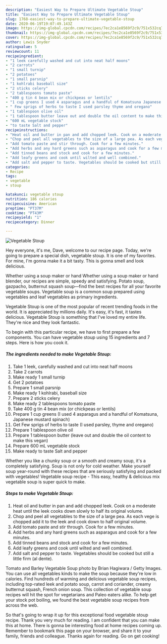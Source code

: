 ```yaml
---
description: "Easiest Way to Prepare Ultimate Vegetable Stoup"
title: "Easiest Way to Prepare Ultimate Vegetable Stoup"
slug: 1768-easiest-way-to-prepare-ultimate-vegetable-stoup
date: 2020-06-19T19:07:49.143Z
image: https://img-global.cpcdn.com/recipes/7ec2ca1e8569f2c9/751x532cq70/vegetable-stoup-recipe-main-photo.jpg
thumbnail: https://img-global.cpcdn.com/recipes/7ec2ca1e8569f2c9/751x532cq70/vegetable-stoup-recipe-main-photo.jpg
cover: https://img-global.cpcdn.com/recipes/7ec2ca1e8569f2c9/751x532cq70/vegetable-stoup-recipe-main-photo.jpg
author: Lewis Snyder
ratingvalue: 5
reviewcount: 11
recipeingredient:
- "1 leek carefully washed and cut into neat half moons"
- "2 carrots"
- "1 small turnip"
- "2 potatoes"
- "1 small parsnip"
- "1 kohlrabi baseball size"
- "2 sticks celery"
- "2 tablespoons tomato paste"
- "400 g tin 4 bean mix or chickpeas or lentils"
- "1 cup greens I used 4 asparagus and a handful of Komatsuna Japanese mustard spinach"
- " Few sprigs of herbs to taste I used parsley thyme and oregano"
- "1 tablespoon olive oil"
- "1 tablespoon butter leave out and double the oil content to make this vegan"
- "600 mL vegetable stock"
- "to taste Salt and pepper"
recipeinstructions:
- "Heat oil and butter in pan and add chopped leek. Cook on a moderate heat until the leek cooks down slowly to half its original volume."
- "Chop and peel all vegetables to the size of a large pea. As each vege is chopped add it to the leek and cook down to half original volume."
- "Add tomato paste and stir through. Cook for a few minutes."
- "Add herbs and any hard greens such as asparagus and cook for a few minutes."
- "Add tinned beans and stock and cook for a few minutes."
- "Add leafy greens and cook until wilted and well combined."
- "Add salt and pepper to taste. Vegetables should be cooked but still a little firm (al dente)."
categories:
- Recipe
tags:
- vegetable
- stoup

katakunci: vegetable stoup 
nutrition: 186 calories
recipecuisine: American
preptime: "PT37M"
cooktime: "PT43M"
recipeyield: "1"
recipecategory: Dinner

---
```



![Vegetable Stoup](https://img-global.cpcdn.com/recipes/7ec2ca1e8569f2c9/751x532cq70/vegetable-stoup-recipe-main-photo.jpg)

Hey everyone, it's me, Dave, welcome to our recipe page. Today, we're going to prepare a special dish, vegetable stoup. It is one of my favorites. For mine, I'm gonna make it a bit tasty. This is gonna smell and look delicious.

Whether using a soup maker or hand Whether using a soup maker or hand blender, our recipes are simple, speedy and satisfying. Potato soup, gazpacho, butternut squash soup—find the best recipes for all your favorite vegetable soups. Vegetable soup is a common soup prepared using vegetables and leaf vegetables as primary ingredients.

Vegetable Stoup is one of the most popular of recent trending foods in the world. It is appreciated by millions daily. It's easy, it's fast, it tastes delicious. Vegetable Stoup is something that I've loved my entire life. They're nice and they look fantastic.


To begin with this particular recipe, we have to first prepare a few components. You can have vegetable stoup using 15 ingredients and 7 steps. Here is how you cook it.

<!--inarticleads1-->

##### The ingredients needed to make Vegetable Stoup:

1. Take 1 leek, carefully washed and cut into neat half moons
1. Take 2 carrots
1. Make ready 1 small turnip
1. Get 2 potatoes
1. Prepare 1 small parsnip
1. Make ready 1 kohlrabi, baseball size
1. Prepare 2 sticks celery
1. Make ready 2 tablespoons tomato paste
1. Take 400 g tin 4 bean mix (or chickpeas or lentils)
1. Prepare 1 cup greens (I used 4 asparagus and a handful of Komatsuna, Japanese mustard spinach)
1. Get  Few sprigs of herbs to taste (I used parsley, thyme and oregano)
1. Prepare 1 tablespoon olive oil
1. Prepare 1 tablespoon butter (leave out and double the oil content to make this vegan)
1. Prepare 600 mL vegetable stock
1. Make ready to taste Salt and pepper


Whether you like a chunky soup or a smooth and creamy soup, it&#39;s a completely satisfying. Soup is not only for cold weather. Make yourself soup year-round with these recipes that are seriously satisfying and packed with vegetables! Vegetable soup recipe - This easy, healthy &amp; delicious mix vegetable soup is super quick to make. 

<!--inarticleads2-->

##### Steps to make Vegetable Stoup:

1. Heat oil and butter in pan and add chopped leek. Cook on a moderate heat until the leek cooks down slowly to half its original volume.
1. Chop and peel all vegetables to the size of a large pea. As each vege is chopped add it to the leek and cook down to half original volume.
1. Add tomato paste and stir through. Cook for a few minutes.
1. Add herbs and any hard greens such as asparagus and cook for a few minutes.
1. Add tinned beans and stock and cook for a few minutes.
1. Add leafy greens and cook until wilted and well combined.
1. Add salt and pepper to taste. Vegetables should be cooked but still a little firm (al dente).


Tomato and Barley Vegetable Soup photo by Brian Hagiwara / Getty Images. You can use all vegetables kinds to make the soup because they&#39;re low in calories. Find hundreds of warming and delicious vegetable soup recipes, including top-rated leek and potato soup, carrot and coriander, creamy butternut squash, French onion soup. This collection of vegetable soup recipes will hit the spot for vegetarians and Paleo eaters alike. To help get your stock pot boiling, we found the best vegetable soup recipes from across the web. 

So that's going to wrap it up for this exceptional food vegetable stoup recipe. Thank you very much for reading. I am confident that you can make this at home. There is gonna be interesting food at home recipes coming up. Remember to bookmark this page on your browser, and share it to your family, friends and colleague. Thanks again for reading. Go on get cooking!
